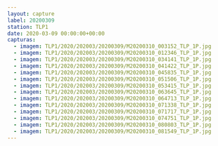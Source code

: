 ```yaml
---
layout: capture
label: 20200309
station: TLP1
date: 2020-03-09 00:00:00+00:00
capturas:
  - imagem: TLP1/2020/202003/20200309/M20200310_003152_TLP_1P.jpg
  - imagem: TLP1/2020/202003/20200309/M20200310_012346_TLP_1P.jpg
  - imagem: TLP1/2020/202003/20200309/M20200310_034141_TLP_1P.jpg
  - imagem: TLP1/2020/202003/20200309/M20200310_041422_TLP_1P.jpg
  - imagem: TLP1/2020/202003/20200309/M20200310_045835_TLP_1P.jpg
  - imagem: TLP1/2020/202003/20200309/M20200310_051506_TLP_1P.jpg
  - imagem: TLP1/2020/202003/20200309/M20200310_053415_TLP_1P.jpg
  - imagem: TLP1/2020/202003/20200309/M20200310_063645_TLP_1P.jpg
  - imagem: TLP1/2020/202003/20200309/M20200310_064713_TLP_1P.jpg
  - imagem: TLP1/2020/202003/20200309/M20200310_071338_TLP_1P.jpg
  - imagem: TLP1/2020/202003/20200309/M20200310_071717_TLP_1P.jpg
  - imagem: TLP1/2020/202003/20200309/M20200310_074751_TLP_1P.jpg
  - imagem: TLP1/2020/202003/20200309/M20200310_080803_TLP_1P.jpg
  - imagem: TLP1/2020/202003/20200309/M20200310_081549_TLP_1P.jpg
---
```

